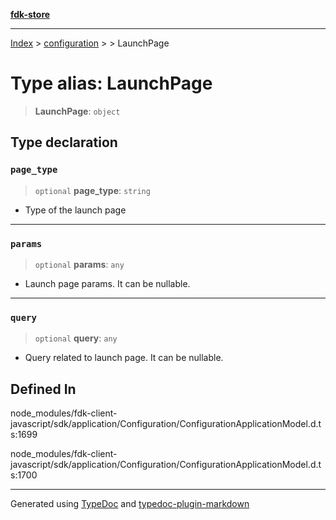 [**fdk-store**](../../../README.md)
***

[Index](../../../API.md) > [configuration](../../README.md) > [<internal>](../README.md) > LaunchPage

# Type alias: LaunchPage

> **LaunchPage**: `object`

## Type declaration

### `page_type`

> `optional` **page\_type**: `string`

- Type of the launch page

***

### `params`

> `optional` **params**: `any`

- Launch page params. It can be nullable.

***

### `query`

> `optional` **query**: `any`

- Query related to launch page. It can be nullable.

## Defined In

node\_modules/fdk-client-javascript/sdk/application/Configuration/ConfigurationApplicationModel.d.ts:1699

node\_modules/fdk-client-javascript/sdk/application/Configuration/ConfigurationApplicationModel.d.ts:1700

***
Generated using [TypeDoc](https://typedoc.org/) and [typedoc-plugin-markdown](https://www.npmjs.com/package/typedoc-plugin-markdown)
